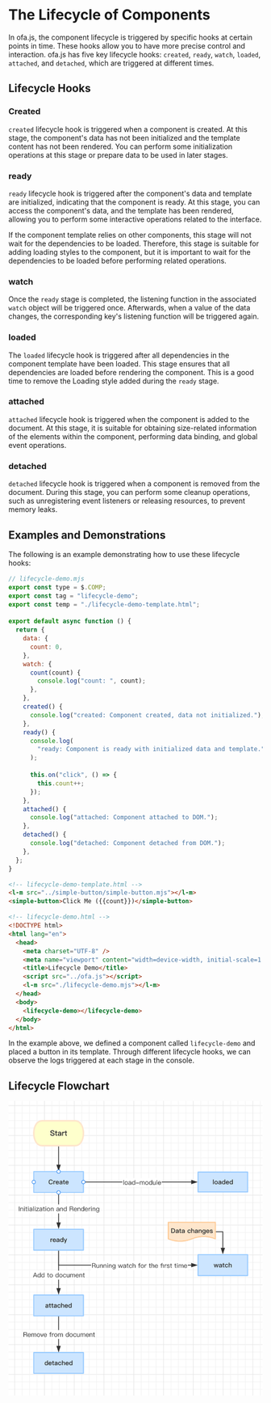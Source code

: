 # The Lifecycle of Components

In ofa.js, the component lifecycle is triggered by specific hooks at certain points in time. These hooks allow you to have more precise control and interaction. ofa.js has five key lifecycle hooks: `created`, `ready`, `watch`, `loaded`, `attached`, and `detached`, which are triggered at different times.

## Lifecycle Hooks

### Created

`created` lifecycle hook is triggered when a component is created. At this stage, the component's data has not been initialized and the template content has not been rendered. You can perform some initialization operations at this stage or prepare data to be used in later stages.

### ready

`ready` lifecycle hook is triggered after the component's data and template are initialized, indicating that the component is ready. At this stage, you can access the component's data, and the template has been rendered, allowing you to perform some interactive operations related to the interface.

If the component template relies on other components, this stage will not wait for the dependencies to be loaded. Therefore, this stage is suitable for adding loading styles to the component, but it is important to wait for the dependencies to be loaded before performing related operations.

### watch

Once the `ready` stage is completed, the listening function in the associated `watch` object will be triggered once. Afterwards, when a value of the data changes, the corresponding key's listening function will be triggered again.

### loaded

The `loaded` lifecycle hook is triggered after all dependencies in the component template have been loaded. This stage ensures that all dependencies are loaded before rendering the component. This is a good time to remove the Loading style added during the `ready` stage.

### attached

`attached` lifecycle hook is triggered when the component is added to the document. At this stage, it is suitable for obtaining size-related information of the elements within the component, performing data binding, and global event operations.

### detached

`detached` lifecycle hook is triggered when a component is removed from the document. During this stage, you can perform some cleanup operations, such as unregistering event listeners or releasing resources, to prevent memory leaks.

## Examples and Demonstrations

The following is an example demonstrating how to use these lifecycle hooks:

```javascript
// lifecycle-demo.mjs
export const type = $.COMP;
export const tag = "lifecycle-demo";
export const temp = "./lifecycle-demo-template.html";

export default async function () {
  return {
    data: {
      count: 0,
    },
    watch: {
      count(count) {
        console.log("count: ", count);
      },
    },
    created() {
      console.log("created: Component created, data not initialized.");
    },
    ready() {
      console.log(
        "ready: Component is ready with initialized data and template."
      );

      this.on("click", () => {
        this.count++;
      });
    },
    attached() {
      console.log("attached: Component attached to DOM.");
    },
    detached() {
      console.log("detached: Component detached from DOM.");
    },
  };
}
```


```html
<!-- lifecycle-demo-template.html -->
<l-m src="../simple-button/simple-button.mjs"></l-m>
<simple-button>Click Me ({{count}})</simple-button>
```

```html
<!-- lifecycle-demo.html -->
<!DOCTYPE html>
<html lang="en">
  <head>
    <meta charset="UTF-8" />
    <meta name="viewport" content="width=device-width, initial-scale=1.0" />
    <title>Lifecycle Demo</title>
    <script src="../ofa.js"></script>
    <l-m src="./lifecycle-demo.mjs"></l-m>
  </head>
  <body>
    <lifecycle-demo></lifecycle-demo>
  </body>
</html>
```

In the example above, we defined a component called `lifecycle-demo` and placed a button in its template. Through different lifecycle hooks, we can observe the logs triggered at each stage in the console.

## Lifecycle Flowchart

<img src="../../../publics/life-cycle.png" width="512" />
